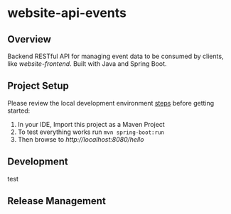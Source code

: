 # website-api-events

## Overview
Backend RESTful API for managing event data to be consumed by clients, like *website-frontend*.  Built with Java and Spring Boot.

## Project Setup

Please review the local development environment [steps](https://github.com/ProvidenceGeeks/website-docs/wiki/Onboarding-Guide#backend-api) before getting started:

1. In your IDE, Import this project as a Maven Project
2. To test everything works run `mvn spring-boot:run`
3. Then browse to _http://localhost:8080/hello_

## Development
test

## Release Management